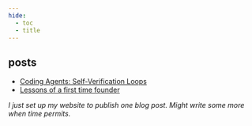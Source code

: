 ```yaml
---
hide:
  - toc
  - title
---
```


<style>
/** Hide the title without messing up scroll title */
.md-typeset h1:first-of-type {
  position: absolute;
  left: -999px;
}
</style>

## posts

- [Coding Agents: Self-Verification Loops](./coding-agents-self-verification-loops.md)
- [Lessons of a first time founder](./lessons-of-a-first-time-founder.md)


*I just set up my website to publish one blog post. Might write some more when time permits.*
